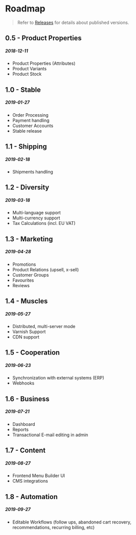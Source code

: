 # Roadmap

> Refer to [Releases](releases.md) for details about published versions.

## 0.5 - Product Properties
##### 2018-12-11

- Product Properties (Attributes)
- Product Variants
- Product Stock

## 1.0 - Stable
##### 2019-01-27

- Order Processing
- Payment handling
- Customer Accounts
- Stable release

## 1.1 - Shipping
##### 2019-02-18

- Shipments handling

## 1.2 - Diversity
##### 2019-03-18

- Multi-language support
- Multi-currency support
- Tax Calculations (incl. EU VAT)

## 1.3 - Marketing
##### 2019-04-28

- Promotions
- Product Relations (upsell, x-sell)
- Customer Groups
- Favourites
- Reviews

## 1.4 - Muscles
##### 2019-05-27

- Distributed, multi-server mode
- Varnish Support
- CDN support

## 1.5 - Cooperation
##### 2019-06-23

- Synchronization with external systems (ERP)
- Webhooks

## 1.6 - Business
##### 2019-07-21

- Dashboard
- Reports
- Transactional E-mail editing in admin

## 1.7 - Content
##### 2019-08-27

- Frontend Menu Builder UI
- CMS integrations

## 1.8 - Automation
##### 2019-09-27

- Editable Workflows (follow ups, abandoned cart recovery,
  recommendations, recurring billing, etc)
